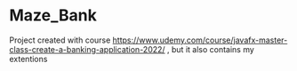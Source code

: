 # Maze_Bank
Project created with course https://www.udemy.com/course/javafx-master-class-create-a-banking-application-2022/ , but it also contains my extentions
